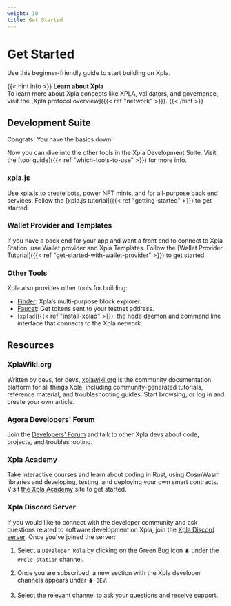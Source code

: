 ```yaml
---
weight: 10
title: Get Started
---
```


# Get Started

Use this beginner-friendly guide to start building on Xpla. 

{{< hint info >}}
**Learn about Xpla**  
To learn more about Xpla concepts like XPLA, validators, and governance, visit the [Xpla protocol overview]({{< ref "network" >}}). 
{{< /hint >}}

## Development Suite

Congrats! You have the basics down! 

Now you can dive into the other tools in the Xpla Development Suite. Visit the [tool guide]({{< ref "which-tools-to-use" >}}) for more info. 

### xpla.js

Use xpla.js to create bots, power NFT mints, and for all-purpose back end services. Follow the [xpla.js tutorial]({{< ref "getting-started" >}}) to get started.

### Wallet Provider and Templates

If you have a back end for your app and want a front end to connect to Xpla Station, use Wallet provider and Xpla Templates. Follow the [Wallet Provider Tutorial]({{< ref "get-started-with-wallet-provider" >}}) to get started. 

### Other Tools

Xpla also provides other tools for building:

- [Finder](https://finder.c2x.world): Xpla’s multi-purpose block explorer. 
- [Faucet](https://faucet.c2x.world): Get tokens sent to your testnet address. 
- [`xplad`]({{< ref "install-xplad" >}}): the node daemon and command line interface that connects to the Xpla network. 

## Resources

### XplaWiki<span/>.org

Written by devs, for devs, [xplawiki.org](http://xplawiki.org) is the community documentation platform for all things Xpla, including community-generated tutorials, reference material, and troubleshooting guides. Start browsing, or log in and create your own article.

### Agora Developers' Forum

Join the [Developers' Forum](https://agora.c2x.world/c/developer/20) and talk to other Xpla devs about code, projects, and troubleshooting.

### Xpla Academy

Take interactive courses and learn about coding in Rust, using CosmWasm libraries and developing, testing, and deploying your own smart contracts. Visit [the Xpla Academy](https://academy.c2x.world) site to get started.

### Xpla Discord Server

If you would like to connect with the developer community and ask questions related to software development on Xpla, join the [Xpla Discord server](https://discord.com/invite/). Once you've joined the server:

1.  Select a `Developer Role` by clicking on the Green Bug icon `🪲` under the `#role-station` channel.

2. Once you are subscribed, a new section with the Xpla developer channels appears under `🪲 DEV`. 

3. Select the relevant channel to ask your questions and receive support.
